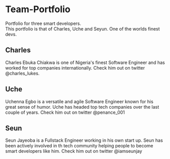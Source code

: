 # Team-Portfolio
Portfolio for three smart developers.  
This portfolio is that of Charles, Uche and Seyun. One of the worlds finest devs.  

##  Charles
Charles Ebuka Chiakwa is one of Nigeria's finest Software Engineer and has worked for top companies internationally. Check him out on twitter @charles_lukes.

## Uche
Uchenna Egbo is a versatile and agile Software Engineer known for his great sense of humor. Uche has headed top tech companies over the last couple of years. Check him out on twitter @penance_001 

## Seun

Seun Jayeoba is a Fullstack Engineer working in his own start up. Seun has been actively involved in th tech community helping people to become smart developers like him. Check him out on twitter @iamseunjay

